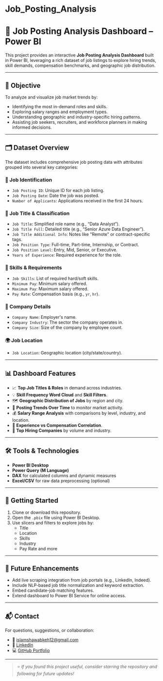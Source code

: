 # Job_Posting_Analysis
# 💼 Job Posting Analysis Dashboard – Power BI

This project provides an interactive **Job Posting Analysis Dashboard** built in Power BI, leveraging a rich dataset of job listings to explore hiring trends, skill demands, compensation benchmarks, and geographic job distribution.

---

## 🎯 Objective

To analyze and visualize job market trends by:
- Identifying the most in-demand roles and skills.
- Exploring salary ranges and employment types.
- Understanding geographic and industry-specific hiring patterns.
- Assisting job seekers, recruiters, and workforce planners in making informed decisions.

---

## 🗂️ Dataset Overview

The dataset includes comprehensive job posting data with attributes grouped into several key categories:

### 🧾 Job Identification
- `Job Posting ID`: Unique ID for each job listing.
- `Job Posting Date`: Date the job was posted.
- `Number of Applicants`: Applications received in the first 24 hours.

### 📌 Job Title & Classification
- `Job Title`: Simplified role name (e.g., “Data Analyst”).
- `Job Title Full`: Detailed title (e.g., “Senior Azure Data Engineer”).
- `Job Title Additional Info`: Notes like "Remote" or contract-specific tags.
- `Job Position Type`: Full-time, Part-time, Internship, or Contract.
- `Job Position Level`: Entry, Mid, Senior, or Executive.
- `Years of Experience`: Required experience for the role.

### 🧠 Skills & Requirements
- `Job Skills`: List of required hard/soft skills.
- `Minimum Pay`: Minimum salary offered.
- `Maximum Pay`: Maximum salary offered.
- `Pay Rate`: Compensation basis (e.g., `yr`, `hr`).

### 🏢 Company Details
- `Company Name`: Employer's name.
- `Company Industry`: The sector the company operates in.
- `Company Size`: Size of the company by employee count.

### 🌍 Job Location
- `Job Location`: Geographic location (city/state/country).

---

## 📊 Dashboard Features

- 📈 **Top Job Titles & Roles** in demand across industries.
- 💡 **Skill Frequency Word Cloud** and **Skill Filters**.
- 🗺 **Geographic Distribution of Jobs** by region and city.
- 📅 **Posting Trends Over Time** to monitor market activity.
- 💰 **Salary Range Analysis** with comparisons by level, industry, and location.
- 🧭 **Experience vs Compensation Correlation**.
- 🏢 **Top Hiring Companies** by volume and industry.

---

## 🛠 Tools & Technologies

- **Power BI Desktop**
- **Power Query (M Language)**
- **DAX** for calculated columns and dynamic measures
- **Excel/CSV** for raw data preprocessing (optional)

---

## 🚀 Getting Started

1. Clone or download this repository.
2. Open the `.pbix` file using Power BI Desktop.
3. Use slicers and filters to explore jobs by:
   - Title
   - Location
   - Skills
   - Industry
   - Pay Rate and more

---

## 🔄 Future Enhancements

- Add live scraping integration from job portals (e.g., LinkedIn, Indeed).
- Include NLP-based job title normalization and keyword extraction.
- Embed candidate-job matching features.
- Extend dashboard to Power BI Service for online access.

---

## 📬 Contact

For questions, suggestions, or collaboration:

- 📧 islamshawabkeh12@gmail.com  
- 🔗 [LinkedIn](https://www.linkedin.com/in/islamalshawabkeh)  
- 💻 [GitHub Portfolio](https://github.com/islamalshawabkeh/Data_Analysis.git)

---

> ⭐ *If you found this project useful, consider starring the repository and following for future updates!*
